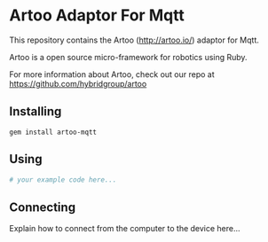 # Artoo Adaptor For Mqtt

This repository contains the Artoo (http://artoo.io/) adaptor for Mqtt.

Artoo is a open source micro-framework for robotics using Ruby.

For more information about Artoo, check out our repo at https://github.com/hybridgroup/artoo

## Installing

```
gem install artoo-mqtt
```

## Using

```ruby
# your example code here...
```

## Connecting

Explain how to connect from the computer to the device here...
